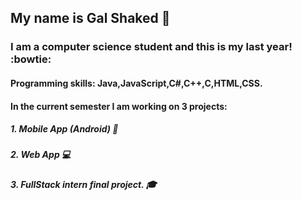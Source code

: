  
## My name is Gal Shaked :girl:
### I am a computer science student and this is my last year! :bowtie:


#### Programming skills: Java,JavaScript,C#,C++,C,HTML,CSS.  



#### In the current semester I am working on 3 projects:
##### 1. Mobile App (Android) :iphone:
##### 2. Web App :computer:
##### 3. FullStack intern final project. :mortar_board:

 
 
